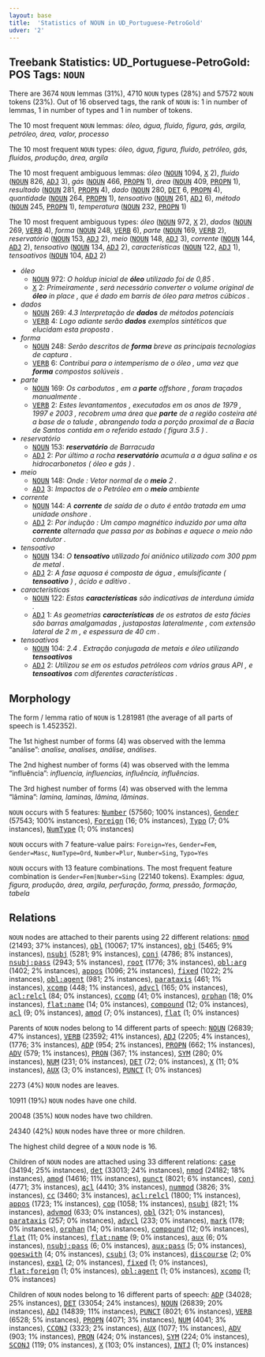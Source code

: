 ```yaml
---
layout: base
title:  'Statistics of NOUN in UD_Portuguese-PetroGold'
udver: '2'
---
```


## Treebank Statistics: UD_Portuguese-PetroGold: POS Tags: `NOUN`

There are 3674 `NOUN` lemmas (31%), 4710 `NOUN` types (28%) and 57572 `NOUN` tokens (23%).
Out of 16 observed tags, the rank of `NOUN` is: 1 in number of lemmas, 1 in number of types and 1 in number of tokens.

The 10 most frequent `NOUN` lemmas: <em>óleo, água, fluido, figura, gás, argila, petróleo, área, valor, processo</em>

The 10 most frequent `NOUN` types:  <em>óleo, água, figura, fluido, petróleo, gás, fluidos, produção, área, argila</em>

The 10 most frequent ambiguous lemmas: <em>óleo</em> (<tt><a href="pt_petrogold-pos-NOUN.html">NOUN</a></tt> 1094, <tt><a href="pt_petrogold-pos-X.html">X</a></tt> 2), <em>fluido</em> (<tt><a href="pt_petrogold-pos-NOUN.html">NOUN</a></tt> 826, <tt><a href="pt_petrogold-pos-ADJ.html">ADJ</a></tt> 3), <em>gás</em> (<tt><a href="pt_petrogold-pos-NOUN.html">NOUN</a></tt> 466, <tt><a href="pt_petrogold-pos-PROPN.html">PROPN</a></tt> 1), <em>área</em> (<tt><a href="pt_petrogold-pos-NOUN.html">NOUN</a></tt> 409, <tt><a href="pt_petrogold-pos-PROPN.html">PROPN</a></tt> 1), <em>resultado</em> (<tt><a href="pt_petrogold-pos-NOUN.html">NOUN</a></tt> 281, <tt><a href="pt_petrogold-pos-PROPN.html">PROPN</a></tt> 4), <em>dado</em> (<tt><a href="pt_petrogold-pos-NOUN.html">NOUN</a></tt> 280, <tt><a href="pt_petrogold-pos-DET.html">DET</a></tt> 6, <tt><a href="pt_petrogold-pos-PROPN.html">PROPN</a></tt> 4), <em>quantidade</em> (<tt><a href="pt_petrogold-pos-NOUN.html">NOUN</a></tt> 264, <tt><a href="pt_petrogold-pos-PROPN.html">PROPN</a></tt> 1), <em>tensoativo</em> (<tt><a href="pt_petrogold-pos-NOUN.html">NOUN</a></tt> 261, <tt><a href="pt_petrogold-pos-ADJ.html">ADJ</a></tt> 6), <em>método</em> (<tt><a href="pt_petrogold-pos-NOUN.html">NOUN</a></tt> 245, <tt><a href="pt_petrogold-pos-PROPN.html">PROPN</a></tt> 1), <em>temperatura</em> (<tt><a href="pt_petrogold-pos-NOUN.html">NOUN</a></tt> 232, <tt><a href="pt_petrogold-pos-PROPN.html">PROPN</a></tt> 1)

The 10 most frequent ambiguous types:  <em>óleo</em> (<tt><a href="pt_petrogold-pos-NOUN.html">NOUN</a></tt> 972, <tt><a href="pt_petrogold-pos-X.html">X</a></tt> 2), <em>dados</em> (<tt><a href="pt_petrogold-pos-NOUN.html">NOUN</a></tt> 269, <tt><a href="pt_petrogold-pos-VERB.html">VERB</a></tt> 4), <em>forma</em> (<tt><a href="pt_petrogold-pos-NOUN.html">NOUN</a></tt> 248, <tt><a href="pt_petrogold-pos-VERB.html">VERB</a></tt> 6), <em>parte</em> (<tt><a href="pt_petrogold-pos-NOUN.html">NOUN</a></tt> 169, <tt><a href="pt_petrogold-pos-VERB.html">VERB</a></tt> 2), <em>reservatório</em> (<tt><a href="pt_petrogold-pos-NOUN.html">NOUN</a></tt> 153, <tt><a href="pt_petrogold-pos-ADJ.html">ADJ</a></tt> 2), <em>meio</em> (<tt><a href="pt_petrogold-pos-NOUN.html">NOUN</a></tt> 148, <tt><a href="pt_petrogold-pos-ADJ.html">ADJ</a></tt> 3), <em>corrente</em> (<tt><a href="pt_petrogold-pos-NOUN.html">NOUN</a></tt> 144, <tt><a href="pt_petrogold-pos-ADJ.html">ADJ</a></tt> 2), <em>tensoativo</em> (<tt><a href="pt_petrogold-pos-NOUN.html">NOUN</a></tt> 134, <tt><a href="pt_petrogold-pos-ADJ.html">ADJ</a></tt> 2), <em>características</em> (<tt><a href="pt_petrogold-pos-NOUN.html">NOUN</a></tt> 122, <tt><a href="pt_petrogold-pos-ADJ.html">ADJ</a></tt> 1), <em>tensoativos</em> (<tt><a href="pt_petrogold-pos-NOUN.html">NOUN</a></tt> 104, <tt><a href="pt_petrogold-pos-ADJ.html">ADJ</a></tt> 2)


* <em>óleo</em>
  * <tt><a href="pt_petrogold-pos-NOUN.html">NOUN</a></tt> 972: <em>O holdup inicial de <b>óleo</b> utilizado foi de 0,85 .</em>
  * <tt><a href="pt_petrogold-pos-X.html">X</a></tt> 2: <em>Primeiramente , será necessário converter o volume original de <b>óleo</b> in place , que é dado em barris de óleo para metros cúbicos .</em>
* <em>dados</em>
  * <tt><a href="pt_petrogold-pos-NOUN.html">NOUN</a></tt> 269: <em>4.3 Interpretação de <b>dados</b> de métodos potenciais</em>
  * <tt><a href="pt_petrogold-pos-VERB.html">VERB</a></tt> 4: <em>Logo adiante serão <b>dados</b> exemplos sintéticos que elucidam esta proposta .</em>
* <em>forma</em>
  * <tt><a href="pt_petrogold-pos-NOUN.html">NOUN</a></tt> 248: <em>Serão descritos de <b>forma</b> breve as principais tecnologias de captura .</em>
  * <tt><a href="pt_petrogold-pos-VERB.html">VERB</a></tt> 6: <em>Contribui para o intemperismo de o óleo , uma vez que <b>forma</b> compostos solúveis .</em>
* <em>parte</em>
  * <tt><a href="pt_petrogold-pos-NOUN.html">NOUN</a></tt> 169: <em>Os carbodutos , em a <b>parte</b> offshore , foram traçados manualmente .</em>
  * <tt><a href="pt_petrogold-pos-VERB.html">VERB</a></tt> 2: <em>Estes levantamentos , executados em os anos de 1979 , 1997 e 2003 , recobrem uma área que <b>parte</b> de a região costeira até a base de o talude , abrangendo toda a porção proximal de a Bacia de Santos contida em o referido estado ( figura 3.5 ) .</em>
* <em>reservatório</em>
  * <tt><a href="pt_petrogold-pos-NOUN.html">NOUN</a></tt> 153: <em><b>reservatório</b> de Barracuda</em>
  * <tt><a href="pt_petrogold-pos-ADJ.html">ADJ</a></tt> 2: <em>Por último a rocha <b>reservatório</b> acumula a a água salina e os hidrocarbonetos ( óleo e gás ) .</em>
* <em>meio</em>
  * <tt><a href="pt_petrogold-pos-NOUN.html">NOUN</a></tt> 148: <em>Onde : Vetor normal de o <b>meio</b> 2 .</em>
  * <tt><a href="pt_petrogold-pos-ADJ.html">ADJ</a></tt> 3: <em>Impactos de o Petróleo em o <b>meio</b> ambiente</em>
* <em>corrente</em>
  * <tt><a href="pt_petrogold-pos-NOUN.html">NOUN</a></tt> 144: <em>A <b>corrente</b> de saída de o duto é então tratada em uma unidade onshore .</em>
  * <tt><a href="pt_petrogold-pos-ADJ.html">ADJ</a></tt> 2: <em>Por indução : Um campo magnético induzido por uma alta <b>corrente</b> alternada que passa por as bobinas e aquece o meio não condutor .</em>
* <em>tensoativo</em>
  * <tt><a href="pt_petrogold-pos-NOUN.html">NOUN</a></tt> 134: <em>O <b>tensoativo</b> utilizado foi aniônico utilizado com 300 ppm de metal .</em>
  * <tt><a href="pt_petrogold-pos-ADJ.html">ADJ</a></tt> 2: <em>A fase aquosa é composta de água , emulsificante ( <b>tensoativo</b> ) , ácido e aditivo .</em>
* <em>características</em>
  * <tt><a href="pt_petrogold-pos-NOUN.html">NOUN</a></tt> 122: <em>Estas <b>características</b> são indicativas de interduna úmida .</em>
  * <tt><a href="pt_petrogold-pos-ADJ.html">ADJ</a></tt> 1: <em>As geometrias <b>características</b> de os estratos de esta fácies são barras amalgamadas , justapostas lateralmente , com extensão lateral de 2 m , e espessura de 40 cm .</em>
* <em>tensoativos</em>
  * <tt><a href="pt_petrogold-pos-NOUN.html">NOUN</a></tt> 104: <em>2.4 . Extração conjugada de metais e óleo utilizando <b>tensoativos</b></em>
  * <tt><a href="pt_petrogold-pos-ADJ.html">ADJ</a></tt> 2: <em>Utilizou se em os estudos petróleos com vários graus API , e <b>tensoativos</b> com diferentes características .</em>

## Morphology

The form / lemma ratio of `NOUN` is 1.281981 (the average of all parts of speech is 1.452352).

The 1st highest number of forms (4) was observed with the lemma “análise”: <em>analise, analises, análise, análises</em>.

The 2nd highest number of forms (4) was observed with the lemma “influência”: <em>influencia, influencias, influência, influências</em>.

The 3rd highest number of forms (4) was observed with the lemma “lâmina”: <em>lamina, laminas, lâmina, lâminas</em>.

`NOUN` occurs with 5 features: <tt><a href="pt_petrogold-feat-Number.html">Number</a></tt> (57560; 100% instances), <tt><a href="pt_petrogold-feat-Gender.html">Gender</a></tt> (57543; 100% instances), <tt><a href="pt_petrogold-feat-Foreign.html">Foreign</a></tt> (16; 0% instances), <tt><a href="pt_petrogold-feat-Typo.html">Typo</a></tt> (7; 0% instances), <tt><a href="pt_petrogold-feat-NumType.html">NumType</a></tt> (1; 0% instances)

`NOUN` occurs with 7 feature-value pairs: `Foreign=Yes`, `Gender=Fem`, `Gender=Masc`, `NumType=Ord`, `Number=Plur`, `Number=Sing`, `Typo=Yes`

`NOUN` occurs with 13 feature combinations.
The most frequent feature combination is `Gender=Fem|Number=Sing` (22140 tokens).
Examples: <em>água, figura, produção, área, argila, perfuração, forma, pressão, formação, tabela</em>


## Relations

`NOUN` nodes are attached to their parents using 22 different relations: <tt><a href="pt_petrogold-dep-nmod.html">nmod</a></tt> (21493; 37% instances), <tt><a href="pt_petrogold-dep-obl.html">obl</a></tt> (10067; 17% instances), <tt><a href="pt_petrogold-dep-obj.html">obj</a></tt> (5465; 9% instances), <tt><a href="pt_petrogold-dep-nsubj.html">nsubj</a></tt> (5281; 9% instances), <tt><a href="pt_petrogold-dep-conj.html">conj</a></tt> (4786; 8% instances), <tt><a href="pt_petrogold-dep-nsubj-pass.html">nsubj:pass</a></tt> (2943; 5% instances), <tt><a href="pt_petrogold-dep-root.html">root</a></tt> (1776; 3% instances), <tt><a href="pt_petrogold-dep-obl-arg.html">obl:arg</a></tt> (1402; 2% instances), <tt><a href="pt_petrogold-dep-appos.html">appos</a></tt> (1096; 2% instances), <tt><a href="pt_petrogold-dep-fixed.html">fixed</a></tt> (1022; 2% instances), <tt><a href="pt_petrogold-dep-obl-agent.html">obl:agent</a></tt> (981; 2% instances), <tt><a href="pt_petrogold-dep-parataxis.html">parataxis</a></tt> (461; 1% instances), <tt><a href="pt_petrogold-dep-xcomp.html">xcomp</a></tt> (448; 1% instances), <tt><a href="pt_petrogold-dep-advcl.html">advcl</a></tt> (165; 0% instances), <tt><a href="pt_petrogold-dep-acl-relcl.html">acl:relcl</a></tt> (84; 0% instances), <tt><a href="pt_petrogold-dep-ccomp.html">ccomp</a></tt> (41; 0% instances), <tt><a href="pt_petrogold-dep-orphan.html">orphan</a></tt> (18; 0% instances), <tt><a href="pt_petrogold-dep-flat-name.html">flat:name</a></tt> (14; 0% instances), <tt><a href="pt_petrogold-dep-compound.html">compound</a></tt> (12; 0% instances), <tt><a href="pt_petrogold-dep-acl.html">acl</a></tt> (9; 0% instances), <tt><a href="pt_petrogold-dep-amod.html">amod</a></tt> (7; 0% instances), <tt><a href="pt_petrogold-dep-flat.html">flat</a></tt> (1; 0% instances)

Parents of `NOUN` nodes belong to 14 different parts of speech: <tt><a href="pt_petrogold-pos-NOUN.html">NOUN</a></tt> (26839; 47% instances), <tt><a href="pt_petrogold-pos-VERB.html">VERB</a></tt> (23592; 41% instances), <tt><a href="pt_petrogold-pos-ADJ.html">ADJ</a></tt> (2205; 4% instances),  (1776; 3% instances), <tt><a href="pt_petrogold-pos-ADP.html">ADP</a></tt> (954; 2% instances), <tt><a href="pt_petrogold-pos-PROPN.html">PROPN</a></tt> (662; 1% instances), <tt><a href="pt_petrogold-pos-ADV.html">ADV</a></tt> (579; 1% instances), <tt><a href="pt_petrogold-pos-PRON.html">PRON</a></tt> (367; 1% instances), <tt><a href="pt_petrogold-pos-SYM.html">SYM</a></tt> (280; 0% instances), <tt><a href="pt_petrogold-pos-NUM.html">NUM</a></tt> (231; 0% instances), <tt><a href="pt_petrogold-pos-DET.html">DET</a></tt> (72; 0% instances), <tt><a href="pt_petrogold-pos-X.html">X</a></tt> (11; 0% instances), <tt><a href="pt_petrogold-pos-AUX.html">AUX</a></tt> (3; 0% instances), <tt><a href="pt_petrogold-pos-PUNCT.html">PUNCT</a></tt> (1; 0% instances)

2273 (4%) `NOUN` nodes are leaves.

10911 (19%) `NOUN` nodes have one child.

20048 (35%) `NOUN` nodes have two children.

24340 (42%) `NOUN` nodes have three or more children.

The highest child degree of a `NOUN` node is 16.

Children of `NOUN` nodes are attached using 33 different relations: <tt><a href="pt_petrogold-dep-case.html">case</a></tt> (34194; 25% instances), <tt><a href="pt_petrogold-dep-det.html">det</a></tt> (33013; 24% instances), <tt><a href="pt_petrogold-dep-nmod.html">nmod</a></tt> (24182; 18% instances), <tt><a href="pt_petrogold-dep-amod.html">amod</a></tt> (14616; 11% instances), <tt><a href="pt_petrogold-dep-punct.html">punct</a></tt> (8021; 6% instances), <tt><a href="pt_petrogold-dep-conj.html">conj</a></tt> (4771; 3% instances), <tt><a href="pt_petrogold-dep-acl.html">acl</a></tt> (4410; 3% instances), <tt><a href="pt_petrogold-dep-nummod.html">nummod</a></tt> (3826; 3% instances), <tt><a href="pt_petrogold-dep-cc.html">cc</a></tt> (3460; 3% instances), <tt><a href="pt_petrogold-dep-acl-relcl.html">acl:relcl</a></tt> (1800; 1% instances), <tt><a href="pt_petrogold-dep-appos.html">appos</a></tt> (1723; 1% instances), <tt><a href="pt_petrogold-dep-cop.html">cop</a></tt> (1058; 1% instances), <tt><a href="pt_petrogold-dep-nsubj.html">nsubj</a></tt> (821; 1% instances), <tt><a href="pt_petrogold-dep-advmod.html">advmod</a></tt> (633; 0% instances), <tt><a href="pt_petrogold-dep-obl.html">obl</a></tt> (321; 0% instances), <tt><a href="pt_petrogold-dep-parataxis.html">parataxis</a></tt> (257; 0% instances), <tt><a href="pt_petrogold-dep-advcl.html">advcl</a></tt> (233; 0% instances), <tt><a href="pt_petrogold-dep-mark.html">mark</a></tt> (178; 0% instances), <tt><a href="pt_petrogold-dep-orphan.html">orphan</a></tt> (14; 0% instances), <tt><a href="pt_petrogold-dep-compound.html">compound</a></tt> (12; 0% instances), <tt><a href="pt_petrogold-dep-flat.html">flat</a></tt> (11; 0% instances), <tt><a href="pt_petrogold-dep-flat-name.html">flat:name</a></tt> (9; 0% instances), <tt><a href="pt_petrogold-dep-aux.html">aux</a></tt> (6; 0% instances), <tt><a href="pt_petrogold-dep-nsubj-pass.html">nsubj:pass</a></tt> (6; 0% instances), <tt><a href="pt_petrogold-dep-aux-pass.html">aux:pass</a></tt> (5; 0% instances), <tt><a href="pt_petrogold-dep-goeswith.html">goeswith</a></tt> (4; 0% instances), <tt><a href="pt_petrogold-dep-csubj.html">csubj</a></tt> (3; 0% instances), <tt><a href="pt_petrogold-dep-discourse.html">discourse</a></tt> (2; 0% instances), <tt><a href="pt_petrogold-dep-expl.html">expl</a></tt> (2; 0% instances), <tt><a href="pt_petrogold-dep-fixed.html">fixed</a></tt> (1; 0% instances), <tt><a href="pt_petrogold-dep-flat-foreign.html">flat:foreign</a></tt> (1; 0% instances), <tt><a href="pt_petrogold-dep-obl-agent.html">obl:agent</a></tt> (1; 0% instances), <tt><a href="pt_petrogold-dep-xcomp.html">xcomp</a></tt> (1; 0% instances)

Children of `NOUN` nodes belong to 16 different parts of speech: <tt><a href="pt_petrogold-pos-ADP.html">ADP</a></tt> (34028; 25% instances), <tt><a href="pt_petrogold-pos-DET.html">DET</a></tt> (33054; 24% instances), <tt><a href="pt_petrogold-pos-NOUN.html">NOUN</a></tt> (26839; 20% instances), <tt><a href="pt_petrogold-pos-ADJ.html">ADJ</a></tt> (14839; 11% instances), <tt><a href="pt_petrogold-pos-PUNCT.html">PUNCT</a></tt> (8021; 6% instances), <tt><a href="pt_petrogold-pos-VERB.html">VERB</a></tt> (6528; 5% instances), <tt><a href="pt_petrogold-pos-PROPN.html">PROPN</a></tt> (4071; 3% instances), <tt><a href="pt_petrogold-pos-NUM.html">NUM</a></tt> (4041; 3% instances), <tt><a href="pt_petrogold-pos-CCONJ.html">CCONJ</a></tt> (3323; 2% instances), <tt><a href="pt_petrogold-pos-AUX.html">AUX</a></tt> (1077; 1% instances), <tt><a href="pt_petrogold-pos-ADV.html">ADV</a></tt> (903; 1% instances), <tt><a href="pt_petrogold-pos-PRON.html">PRON</a></tt> (424; 0% instances), <tt><a href="pt_petrogold-pos-SYM.html">SYM</a></tt> (224; 0% instances), <tt><a href="pt_petrogold-pos-SCONJ.html">SCONJ</a></tt> (119; 0% instances), <tt><a href="pt_petrogold-pos-X.html">X</a></tt> (103; 0% instances), <tt><a href="pt_petrogold-pos-INTJ.html">INTJ</a></tt> (1; 0% instances)

